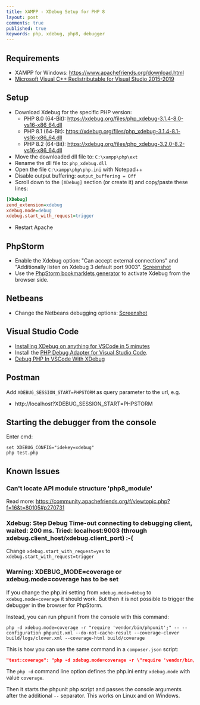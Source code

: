 ```yaml
---
title: XAMPP - XDebug Setup for PHP 8
layout: post
comments: true
published: true
keywords: php, xdebug, php8, debugger
---
```


## Requirements

* XAMPP for Windows: <https://www.apachefriends.org/download.html>
* [Microsoft Visual C++ Redistributable for Visual Studio 2015-2019](https://aka.ms/vs/16/release/vc_redist.x64.exe)

## Setup

* Download Xdebug for the specific PHP version:
  * PHP 8.0 (64-Bit): <https://xdebug.org/files/php_xdebug-3.1.4-8.0-vs16-x86_64.dll>
  * PHP 8.1 (64-Bit): <https://xdebug.org/files/php_xdebug-3.1.4-8.1-vs16-x86_64.dll>
  * PHP 8.2 (64-Bit): <https://xdebug.org/files/php_xdebug-3.2.0-8.2-vs16-x86_64.dll>
* Move the downloaded dll file to: `C:\xampp\php\ext`
* Rename the dll file to: `php_xdebug.dll`
* Open the file `C:\xampp\php\php.ini` with Notepad++
* Disable output buffering: `output_buffering = Off`
* Scroll down to the `[XDebug]` section (or create it) and copy/paste these lines:

```ini
[XDebug]
zend_extension=xdebug
xdebug.mode=debug
xdebug.start_with_request=trigger
```

* Restart Apache

## PhpStorm

* Enable the Xdebug option: "Can accept external connections" and "Additionally listen on Xdebug 3 default port 9003". 
  [Screenshot](https://user-images.githubusercontent.com/781074/103152131-2e6c3d00-4785-11eb-8680-bdeb886e8bfa.png)
* Use the [PhpStorm bookmarklets generator](https://www.jetbrains.com/phpstorm/marklets/) to activate Xdebug from the browser side.

## Netbeans

* Change the Netbeans debugging options: [Screenshot](https://user-images.githubusercontent.com/781074/101086805-ae9de900-35b1-11eb-9c4d-a6a7aaaf3279.png)

## Visual Studio Code

* [Installing XDebug on anything for VSCode in 5 minutes](https://technex.us/2020/06/installing-xdebug-on-anything-for-vscode-in-5-minutes/)
* Install the [PHP Debug Adapter for Visual Studio Code](https://marketplace.visualstudio.com/items?itemName=felixfbecker.php-debug).
* [Debug PHP In VSCode With XDebug](https://www.codewall.co.uk/debug-php-in-vscode-with-xdebug/)

## Postman

Add `XDEBUG_SESSION_START=PHPSTORM` as query parameter to the url, e.g.

* http://localhost?XDEBUG_SESSION_START=PHPSTORM

## Starting the debugger from the console

Enter cmd:

```
set XDEBUG_CONFIG="idekey=xdebug"
php test.php
```

## Known Issues

### Can't locate API module structure 'php8_module'
 
Read more: <https://community.apachefriends.org/f/viewtopic.php?f=16&t=80105#p270731>

### Xdebug: Step Debug Time-out connecting to debugging client, waited: 200 ms. Tried: localhost:9003 (through xdebug.client_host/xdebug.client_port) :-(

Change `xdebug.start_with_request=yes` to `xdebug.start_with_request=trigger`

### Warning: XDEBUG_MODE=coverage or xdebug.mode=coverage has to be set

If you change the php.ini setting from `xdebug.mode=debug` to `xdebug.mode=coverage` 
it should work. But then it is not possible to trigger the debugger in the browser for PhpStorm. 

Instead, you can run phpunit from the console with this command:

```
php -d xdebug.mode=coverage -r "require 'vendor/bin/phpunit';" -- --configuration phpunit.xml --do-not-cache-result --coverage-clover build/logs/clover.xml --coverage-html build/coverage
```

This is how you can use the same command in a `composer.json` script:

```json
"test:coverage": "php -d xdebug.mode=coverage -r \"require 'vendor/bin/phpunit';\" -- --configuration phpunit.xml --do-not-cache-result --coverage-clover build/logs/clover.xml --coverage-html build/coverage"
```

The `php -d` command line option defines the php.ini entry `xdebug.mode` with value `coverage`.

Then it starts the phpunit php script and passes the console arguments after the additional `--` separator.
This works on Linux and on Windows.
